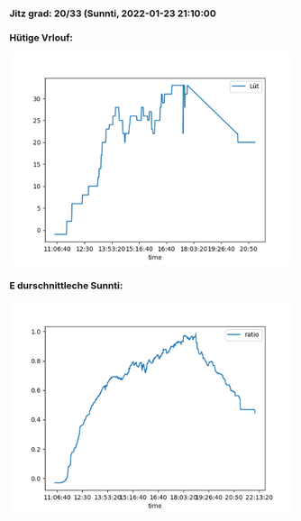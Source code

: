 ### Jitz grad: 20/33 (Sunnti, 2022-01-23 21:10:00

### Hütige Vrlouf:
![Graph](Today.png)

### E durschnittleche Sunnti:
![Graph](Sunnti.png)